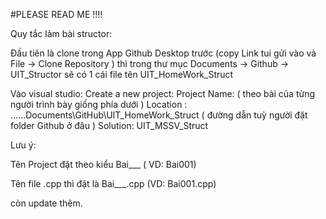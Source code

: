#PLEASE READ ME !!!!

Quy tắc làm bài structor:

Đầu tiên là clone trong App Github Desktop trước (copy Link tui gửi vào và File -> Clone Repository )
thì trong thư mục Documents -> Github -> UIT_Structor sẽ có 1 cái file tên UIT_HomeWork_Struct

Vào visual studio:
Create a new project:
Project Name: ( theo bài của từng người trình bày giống phía dưới )
Location : ......Documents\GitHub\UIT_HomeWork_Struct  ( đường dẫn tuỳ người đặt folder Github ở đâu )
Solution: UIT_MSSV_Struct

Lưu ý:

Tên Project đặt theo kiểu Bai___ ( VD: Bai001)

Tên file .cpp thì đặt là Bai___.cpp (VD: Bai001.cpp)

còn update thêm.
